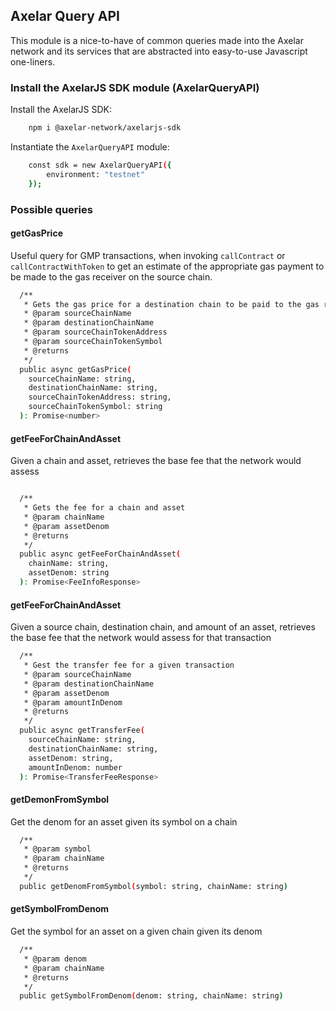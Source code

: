 
## Axelar Query API

This module is a nice-to-have of common queries made into the Axelar network and its services that are abstracted into easy-to-use Javascript one-liners. 

### Install the AxelarJS SDK module (AxelarQueryAPI)

Install the AxelarJS SDK:

```bash
    npm i @axelar-network/axelarjs-sdk
```

Instantiate the `AxelarQueryAPI` module:

```bash
    const sdk = new AxelarQueryAPI({
        environment: "testnet"
    });
```

### Possible queries

#### getGasPrice

Useful query for GMP transactions, when invoking `callContract` or `callContractWithToken` to get an estimate of the appropriate gas payment to be made to the gas receiver on the source chain. 

```bash
  /** 
   * Gets the gas price for a destination chain to be paid to the gas receiver on a source chain
   * @param sourceChainName
   * @param destinationChainName
   * @param sourceChainTokenAddress
   * @param sourceChainTokenSymbol
   * @returns
   */
  public async getGasPrice(
    sourceChainName: string,
    destinationChainName: string,
    sourceChainTokenAddress: string,
    sourceChainTokenSymbol: string
  ): Promise<number>
```

#### getFeeForChainAndAsset

Given a chain and asset, retrieves the base fee that the network would assess

```bash

  /**
   * Gets the fee for a chain and asset
   * @param chainName
   * @param assetDenom
   * @returns
   */
  public async getFeeForChainAndAsset(
    chainName: string,
    assetDenom: string
  ): Promise<FeeInfoResponse> 
```

#### getFeeForChainAndAsset

Given a source chain, destination chain, and amount of an asset, retrieves the base fee that the network would assess for that transaction

```bash
  /**
   * Gest the transfer fee for a given transaction
   * @param sourceChainName
   * @param destinationChainName
   * @param assetDenom
   * @param amountInDenom
   * @returns
   */
  public async getTransferFee(
    sourceChainName: string,
    destinationChainName: string,
    assetDenom: string,
    amountInDenom: number
  ): Promise<TransferFeeResponse>
```

#### getDemonFromSymbol

Get the denom for an asset given its symbol on a chain

```bash
  /**
   * @param symbol 
   * @param chainName 
   * @returns 
   */
  public getDenomFromSymbol(symbol: string, chainName: string)
```

#### getSymbolFromDenom

Get the symbol for an asset on a given chain given its denom

```bash
  /**
   * @param denom 
   * @param chainName 
   * @returns 
   */
  public getSymbolFromDenom(denom: string, chainName: string)
```